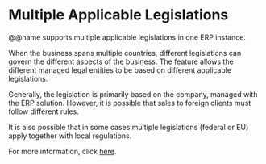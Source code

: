 # Multiple Applicable Legislations

@@name supports multiple applicable legislations in one ERP instance.

When the business spans multiple countries, different legislations can govern the different aspects of the business.
The feature allows the different managed legal entities to be based on different applicable legislations.

Generally, the legislation is primarily based on the company, managed with the ERP solution.
However, it is possible that sales to foreign clients must follow different rules.

It is also possible that in some cases multiple legislations (federal or EU) apply together with local regulations.

For more information, click [here](https://support.erp.bg/hc/en-us/articles/360016166773-Support-For-Multiple-Applicable-Legislations-In-One-Database-In-2019-1).
